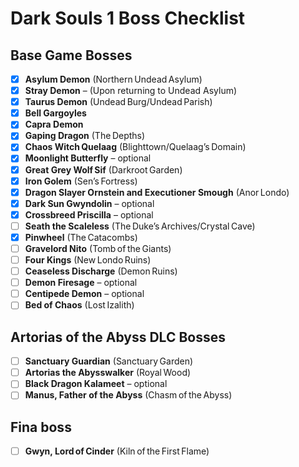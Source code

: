 # Dark Souls 1 Boss Checklist

## Base Game Bosses
- [x] **Asylum Demon** (Northern Undead Asylum)
- [x] **Stray Demon** – (Upon returning to Undead Asylum)
- [x] **Taurus Demon** (Undead Burg/Undead Parish)
- [x] **Bell Gargoyles**
- [x] **Capra Demon**
- [x] **Gaping Dragon** (The Depths)
- [x] **Chaos Witch Quelaag** (Blighttown/Quelaag’s Domain)
- [x] **Moonlight Butterfly** – optional
- [x] **Great Grey Wolf Sif** (Darkroot Garden)
- [x] **Iron Golem** (Sen’s Fortress)
- [x] **Dragon Slayer Ornstein and Executioner Smough** (Anor Londo)
- [x] **Dark Sun Gwyndolin** – optional
- [x] **Crossbreed Priscilla** – optional
- [ ] **Seath the Scaleless** (The Duke’s Archives/Crystal Cave)
- [x] **Pinwheel** (The Catacombs)
- [ ] **Gravelord Nito** (Tomb of the Giants)
- [ ] **Four Kings** (New Londo Ruins)
- [ ] **Ceaseless Discharge** (Demon Ruins)
- [ ] **Demon Firesage** – optional
- [ ] **Centipede Demon** – optional
- [ ] **Bed of Chaos** (Lost Izalith)

## Artorias of the Abyss DLC Bosses
- [ ] **Sanctuary Guardian** (Sanctuary Garden)
- [ ] **Artorias the Abysswalker** (Royal Wood)
- [ ] **Black Dragon Kalameet** – optional
- [ ] **Manus, Father of the Abyss** (Chasm of the Abyss)

## Fina boss
- [ ] **Gwyn, Lord of Cinder** (Kiln of the First Flame)
